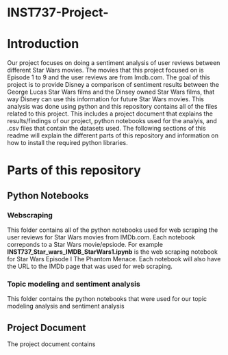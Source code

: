 # INST737-Project-

# Introduction 
Our project focuses on doing a sentiment analysis of user reviews between different Star Wars movies. The movies that this project focused on is Episode 1 to 9 and the user reviews are from Imdb.com. The goal of this project is to provide Disney a comparison of sentiment results between the George Lucas Star Wars films and the Dinsey owned Star Wars films, that way Disney can use this information for future Star Wars movies. This analysis was done using python and this repository contains all of the files related to this project. This includes a project document that explains the results/findings of our project, python notebooks used for the analyis, and .csv files that contain the datasets used. The following sections of this readme will explain the different parts of this repository and information on how to install the required python libraries. 

# Parts of this repository

## Python Notebooks

### Webscraping
This folder contains all of the python notebooks used for web scraping the user reviews for Star Wars movies from IMDb.com. Each notebook correponds to a Star Wars movie/epsiode. For example  **INST737_Star_wars_IMDB_StarWars1.ipynb** is the web scraping notebook for Star Wars Episode I The Phantom Menace. Each notebook will also have the URL to the IMDb page that was used for web scraping. 

### Topic modeling and sentiment analysis
This folder contains the python notebooks that were used for our topic modeling analysis and sentiment analysis 

## Project Document
The project document contains 
